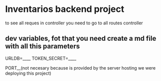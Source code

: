 # Inventarios backend project

to see all reques in controller you need to go to all routes controller

## dev variables, fot that you need create a md file with all this parameters

URLDB=____
TOKEN_SECRET=____

PORT__(not necesary because is provided by the server hosting we were deploying this project)